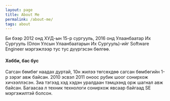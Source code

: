 ```yaml
---
layout: page
title: About Me
permalink: /about-me/
tags: about
---
```


Би бээр 2012 онд ХУД-ын 15-р сургууль, 2016 онд Улаанбаатар Их Сургууль (Олон Улсын Улаанбаатарын Их Сургууль)-ийг Software Engineer мэргэжлээр тус тус дүүргэсэн бөлгөө. 


#### Хобби, бас бус

Сагсан бөмбөг наадах дуртай, 10н жилээ төгсөхдөө сагсан бөмбөгийн 1-р зэрэг авж байсан. 2010 эсвэл 2011 оноос рубик шоог сонирхож хичээллэсэн. Зиа тэгээд хэд хэдэн уралдаан тэмцээнд орж шагнал авж байсан. Багаасаа л техник технологи сонирхож явсаар байгаад SE мэргэжилтэй болсон. 
